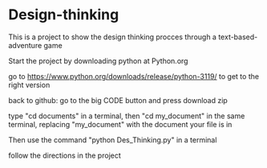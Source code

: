 # Design-thinking
This is a project to show the design thinking procces through a text-based-adventure game

Start the project by downloading python at Python.org

go to https://www.python.org/downloads/release/python-3119/ to get to the right version

back to github: go to the big CODE button and press download zip

type "cd documents" in a terminal, then "cd my_document" in the same terminal, replacing "my_document" with the document your file is in

Then use the command "python Des_Thinking.py" in a terminal

follow the directions in the project
